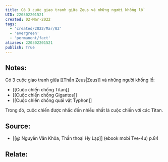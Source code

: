```yaml
---
title: Có 3 cuộc giao tranh giữa Zeus và những người khổng lồ
UID: 220302201521
created: 02-Mar-2022
tags:
  - 'created/2022/Mar/02'
  - 'evergreen'
  - 'permanent/fact'
aliases: 220302201521
publish: True
---
```

## Notes:
Có 3 cuộc giao tranh giữa [[Thần Zeus|Zeus]] và những người khổng lồ:

- [[Cuộc chiến chống Titan]]
- [[Cuộc chiến chống Gigantos]]
- [[Cuộc chiến chống quái vật Typhon]]

Trong đó, cuộc chiến được nhắc đến nhiều nhất là cuộc chiến với các Titan.

## Source:
- [[@ Nguyễn Văn Khỏa, Thần thoại Hy Lạp]] (ebook mobi Tve-4u) p.84

## Relate:
